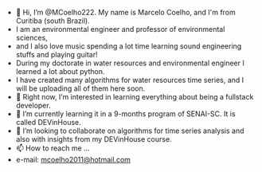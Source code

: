 - 👋 Hi, I’m @MCoelho222. My name is Marcelo Coelho, and I'm from Curitiba (south Brazil). 
- I am an environmental engineer and professor of environmental sciences, 
- and I also love music spending a lot time learning sound engineering stuffs and playing guitar! 
- During my doctorate in water resources and environmental engineer I learned a lot about python. 
- I have created many algorithms for water resources time series, and I will be uploading all of them here soon.
- 👀 Right now, I’m interested in learning everything about being a fullstack developer.
- 🌱 I’m currently learning it in a 9-months program of SENAI-SC. It is called DEVinHouse.
- 💞️ I’m looking to collaborate on algorithms for time series analysis and also with insights from my DEVinHouse course. 
- 📫 How to reach me ...
- e-mail: mcoelho2011@hotmail.com

<!---
MCoelho222/MCoelho222 is a ✨ special ✨ repository because its `README.md` (this file) appears on your GitHub profile.
You can click the Preview link to take a look at your changes.
--->
